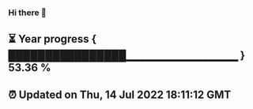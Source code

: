 ### Hi there 👋
⏳ Year progress { ████████████████▁▁▁▁▁▁▁▁▁▁▁▁▁▁ } 53.36 %
---
⏰ Updated on Thu, 14 Jul 2022 18:11:12 GMT
---
